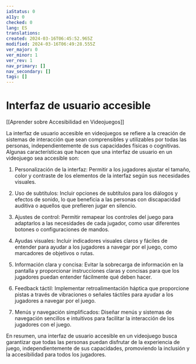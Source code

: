```yaml
---
iaStatus: 0
a11y: 0
checked: 0
lang: ES
translations: 
created: 2024-03-16T06:45:52.965Z
modified: 2024-03-16T06:49:28.555Z
ver_major: 0
ver_minor: 1
ver_rev: 1
nav_primary: []
nav_secondary: []
tags: []
---
```

# Interfaz de usuario accesible

[[Aprender sobre Accesibilidad en Videojuegos]]

La interfaz de usuario accesible en videojuegos se refiere a la creación de sistemas de interacción que sean comprensibles y utilizables por todas las personas, independientemente de sus capacidades físicas o cognitivas. Algunas características que hacen que una interfaz de usuario en un videojuego sea accesible son:

1. Personalización de la interfaz: Permitir a los jugadores ajustar el tamaño, color y contraste de los elementos de la interfaz según sus necesidades visuales.

2. Uso de subtítulos: Incluir opciones de subtítulos para los diálogos y efectos de sonido, lo que beneficia a las personas con discapacidad auditiva o aquellos que prefieren jugar en silencio.

3. Ajustes de control: Permitir remapear los controles del juego para adaptarlos a las necesidades de cada jugador, como usar diferentes botones o configuraciones de mandos.

4. Ayudas visuales: Incluir indicadores visuales claros y fáciles de entender para ayudar a los jugadores a navegar por el juego, como marcadores de objetivos o rutas.

5. Información clara y concisa: Evitar la sobrecarga de información en la pantalla y proporcionar instrucciones claras y concisas para que los jugadores puedan entender fácilmente qué deben hacer.

6. Feedback táctil: Implementar retroalimentación háptica que proporcione pistas a través de vibraciones o señales táctiles para ayudar a los jugadores a navegar por el juego.

7. Menús y navegación simplificados: Diseñar menús y sistemas de navegación sencillos e intuitivos para facilitar la interacción de los jugadores con el juego.

En resumen, una interfaz de usuario accesible en un videojuego busca garantizar que todas las personas puedan disfrutar de la experiencia de juego, independientemente de sus capacidades, promoviendo la inclusión y la accesibilidad para todos los jugadores.
